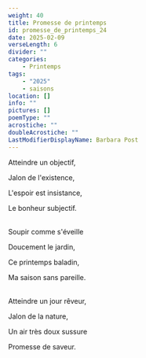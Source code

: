 ```yaml
---
weight: 40
title: Promesse de printemps
id: promesse_de_printemps_24
date: 2025-02-09
verseLength: 6
divider: ""
categories:
    - Printemps
tags:
    - "2025"
    - saisons
location: []
info: ""
pictures: []
poemType: ""
acrostiche: ""
doubleAcrostiche: ""
LastModifierDisplayName: Barbara Post
---
```

Atteindre un objectif,

Jalon de l'existence,

L'espoir est insistance,

Le bonheur subjectif.

 \
Soupir comme s'éveille

Doucement le jardin,

Ce printemps baladin,

Ma saison sans pareille.

 \
Atteindre un jour rêveur,

Jalon de la nature,

Un air très doux sussure

Promesse de saveur.